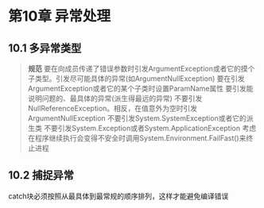 # 第10章 异常处理
## 10.1 多异常类型
> **规范**
> 要在向成员传递了错误参数时引发ArgumentException或者它的摸个子类型。引发尽可能具体的异常(如ArgumentNullException)
> 要在引发ArgumentException或者它的某个子类时设置ParamName属性
> 要引发能说明问题的、最具体的异常(派生得最远的异常)
> 不要引发NullReferenceException。相反，在值意外为空时引发ArgumentNullException
> 不要引发System.SystemException或者它的派生类
> 不要引发System.Exception或者System.ApplicationException
> 考虑在程序继续执行会变得不安全时调用System.Environment.FailFast()来终止进程

## 10.2 捕捉异常
catch块必须按照从最具体到最常规的顺序排列，这样才能避免编译错误